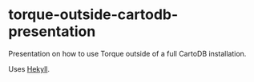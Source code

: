 # torque-outside-cartodb-presentation
Presentation on how to use Torque outside of a full CartoDB installation.

Uses [Hekyll](https://github.com/bmcmurray/hekyll).

